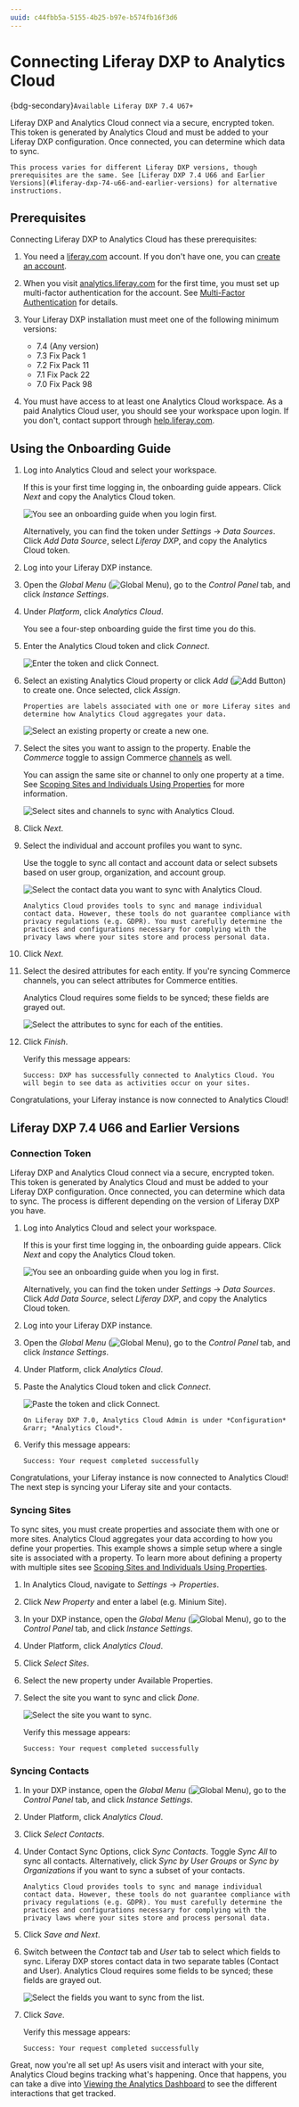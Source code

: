```yaml
---
uuid: c44fbb5a-5155-4b25-b97e-b574fb16f3d6
---
```

# Connecting Liferay DXP to Analytics Cloud

{bdg-secondary}`Available Liferay DXP 7.4 U67+`

Liferay DXP and Analytics Cloud connect via a secure, encrypted token. This token is generated by Analytics Cloud and must be added to your Liferay DXP configuration. Once connected, you can determine which data to sync.

```{note}
This process varies for different Liferay DXP versions, though prerequisites are the same. See [Liferay DXP 7.4 U66 and Earlier Versions](#liferay-dxp-74-u66-and-earlier-versions) for alternative instructions.
```

## Prerequisites

Connecting Liferay DXP to Analytics Cloud has these prerequisites:

1. You need a [liferay.com](https://www.liferay.com) account. If you don't have one, you can [create an account](https://login.liferay.com/signin/register).

1. When you visit [analytics.liferay.com](https://analytics.liferay.com/) for the first time, you must set up multi-factor authentication for the account. See [Multi-Factor Authentication](../workspace-settings/multi-factor-authentication.md) for details.

1. Your Liferay DXP installation must meet one of the following minimum versions:

   * 7.4 (Any version)
   * 7.3 Fix Pack 1
   * 7.2 Fix Pack 11
   * 7.1 Fix Pack 22
   * 7.0 Fix Pack 98

1. You must have access to at least one Analytics Cloud workspace. As a paid Analytics Cloud user, you should see your workspace upon login. If you don't, contact support through [help.liferay.com](https://help.liferay.com/).

## Using the Onboarding Guide

1. Log into Analytics Cloud and select your workspace.

   If this is your first time logging in, the onboarding guide appears. Click _Next_ and copy the Analytics Cloud token.

   ![You see an onboarding guide when you login first.](./connecting-liferay-dxp-to-analytics-cloud/images/01.png)

   Alternatively, you can find the token under _Settings_ &rarr; _Data Sources_. Click _Add Data Source_, select _Liferay DXP_, and copy the Analytics Cloud token.

1. Log into your Liferay DXP instance.

1. Open the _Global Menu_ (![Global Menu](../images/icon-applications-menu.png)), go to the _Control Panel_ tab, and click _Instance Settings_.

1. Under _Platform_, click _Analytics Cloud_.

   You see a four-step onboarding guide the first time you do this.

1. Enter the Analytics Cloud token and click _Connect_.

   ![Enter the token and click Connect.](./connecting-liferay-dxp-to-analytics-cloud/images/02.png)

1. Select an existing Analytics Cloud property or click _Add_ (![Add Button](../images/icon-add.png)) to create one. Once selected, click _Assign_.

   ```{note}
   Properties are labels associated with one or more Liferay sites and determine how Analytics Cloud aggregates your data.
   ```

   ![Select an existing property or create a new one.](./connecting-liferay-dxp-to-analytics-cloud/images/03.png)

1. Select the sites you want to assign to the property. Enable the _Commerce_ toggle to assign Commerce [channels](https://learn.liferay.com/commerce/latest/en/store-management/channels/introduction-to-channels.html) as well.

   You can assign the same site or channel to only one property at a time. See [Scoping Sites and Individuals Using Properties](../workspace-settings/scoping-sites-and-individuals-using-properties.md) for more information.

   ![Select sites and channels to sync with Analytics Cloud.](./connecting-liferay-dxp-to-analytics-cloud/images/04.gif)

1. Click _Next_.

1. Select the individual and account profiles you want to sync.

   Use the toggle to sync all contact and account data or select subsets based on user group, organization, and account group.

   ![Select the contact data you want to sync with Analytics Cloud.](./connecting-liferay-dxp-to-analytics-cloud/images/05.png)

   ```{important}
   Analytics Cloud provides tools to sync and manage individual contact data. However, these tools do not guarantee compliance with privacy regulations (e.g. GDPR). You must carefully determine the practices and configurations necessary for complying with the privacy laws where your sites store and process personal data.
   ```

1. Click _Next_.

1. Select the desired attributes for each entity. If you're syncing Commerce channels, you can select attributes for Commerce entities.

   Analytics Cloud requires some fields to be synced; these fields are grayed out.

   ![Select the attributes to sync for each of the entities.](./connecting-liferay-dxp-to-analytics-cloud/images/06.png)

1. Click _Finish_.

   Verify this message appears:

   `Success: DXP has successfully connected to Analytics Cloud. You will begin to see data as activities occur on your sites.`

Congratulations, your Liferay instance is now connected to Analytics Cloud!

## Liferay DXP 7.4 U66 and Earlier Versions

### Connection Token

Liferay DXP and Analytics Cloud connect via a secure, encrypted token. This token is generated by Analytics Cloud and must be added to your Liferay DXP configuration. Once connected, you can determine which data to sync. The process is different depending on the version of Liferay DXP you have.

1. Log into Analytics Cloud and select your workspace.

   If this is your first time logging in, the onboarding guide appears. Click _Next_ and copy the Analytics Cloud token.

   ![You see an onboarding guide when you log in first.](./connecting-liferay-dxp-to-analytics-cloud/images/08.png)

   Alternatively, you can find the token under _Settings_ &rarr; _Data Sources_. Click _Add Data Source_, select _Liferay DXP_, and copy the Analytics Cloud token.

1. Log into your Liferay DXP instance.

1. Open the _Global Menu_ (![Global Menu](../images/icon-applications-menu.png)), go to the _Control Panel_ tab, and click _Instance Settings_.

1. Under Platform, click _Analytics Cloud_.

1. Paste the Analytics Cloud token and click _Connect_.

   ![Paste the token and click Connect.](./connecting-liferay-dxp-to-analytics-cloud/images/09.png)

   ```{note}
   On Liferay DXP 7.0, Analytics Cloud Admin is under *Configuration* &rarr; *Analytics Cloud*.
   ```

1. Verify this message appears:

   `Success: Your request completed successfully`

Congratulations, your Liferay instance is now connected to Analytics Cloud! The next step is syncing your Liferay site and your contacts.

### Syncing Sites

To sync sites, you must create properties and associate them with one or more sites. Analytics Cloud aggregates your data according to how you define your properties. This example shows a simple setup where a single site is associated with a property. To learn more about defining a property with multiple sites see [Scoping Sites and Individuals Using Properties](../workspace-settings/scoping-sites-and-individuals-using-properties.md).

1. In Analytics Cloud, navigate to _Settings_ &rarr; _Properties_.

1. Click _New Property_ and enter a label (e.g. Minium Site).

1. In your DXP instance, open the _Global Menu_ (![Global Menu](../images/icon-applications-menu.png)), go to the _Control Panel_ tab, and click _Instance Settings_.

1. Under Platform, click _Analytics Cloud_.

1. Click _Select Sites_.

1. Select the new property under Available Properties.

1. Select the site you want to sync and click _Done_.

   ![Select the site you want to sync.](./connecting-liferay-dxp-to-analytics-cloud/images/10.png)

   Verify this message appears:

   `Success: Your request completed successfully`

### Syncing Contacts

1. In your DXP instance, open the _Global Menu_ (![Global Menu](../images/icon-applications-menu.png)), go to the _Control Panel_ tab, and click _Instance Settings_.

1. Under Platform, click _Analytics Cloud_.

1. Click _Select Contacts_.

1. Under Contact Sync Options, click _Sync Contacts_. Toggle _Sync All_ to sync all contacts. Alternatively, click _Sync by User Groups_ or _Sync by Organizations_ if you want to sync a subset of your contacts.

   ```{important}
   Analytics Cloud provides tools to sync and manage individual contact data. However, these tools do not guarantee compliance with privacy regulations (e.g. GDPR). You must carefully determine the practices and configurations necessary for complying with the privacy laws where your sites store and process personal data.
   ```

1. Click _Save and Next_.

1. Switch between the _Contact_ tab and _User_ tab to select which fields to sync. Liferay DXP stores contact data in two separate tables (Contact and User). Analytics Cloud requires some fields to be synced; these fields are grayed out.

   ![Select the fields you want to sync from the list.](./connecting-liferay-dxp-to-analytics-cloud/images/11.png)

1. Click _Save_.

   Verify this message appears:

   `Success: Your request completed successfully`

Great, now you're all set up! As users visit and interact with your site, Analytics Cloud begins tracking what's happening. Once that happens, you can take a dive into [Viewing the Analytics Dashboard](./viewing-the-analytics-dashboard.md) to see the different interactions that get tracked.

